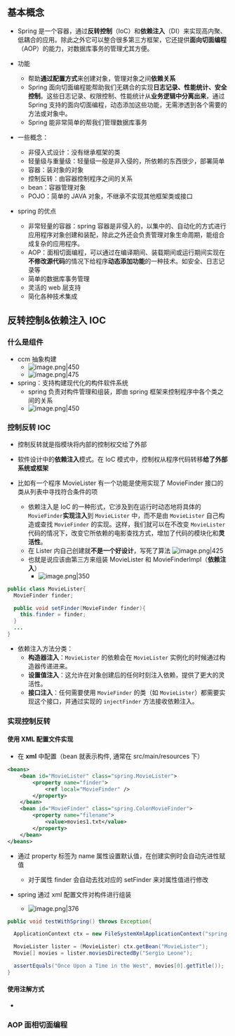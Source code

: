 ## 基本概念
- Spring 是一个容器，通过**反转控制**（IoC）和**依赖注入**（DI）来实现高内聚、低耦合的应用。除此之外它可以整合很多第三方框架，它还提供**面向切面编程**（AOP）的能力，对数据库事务的管理尤其方便。
- 功能
	- 帮助**通过配置方式**来创建对象，管理对象之间**依赖关系**
	- Spring 面向切面编程能帮助我们无耦合的实现**日志记录、性能统计、安全控制**。这些日志记录、权限控制、性能统计从**业务逻辑中分离出来**，通过 Spring 支持的面向切面编程，动态添加这些功能，无需渗透到各个需要的方法或对象中。
	- Spring 能非常简单的帮我们管理数据库事务

- 一些概念：
	- 非侵入式设计：没有继承框架的类
	- 轻量级与重量级：轻量级一般是非入侵的，所依赖的东西很少，部署简单
	- 容器：装对象的对象
	- 控制反转：由容器控制程序之间的关系
	- bean：容器管理对象
	- POJO：简单的 JAVA 对象，不继承不实现其他框架类或接口

- spring 的优点
	- 非常轻量的容器：spring 容器是非侵入的，以集中的、自动化的方式进行应用程序对象创建和装配，除此之外还会负责管理对象生命周期，能组合成复杂的应用程序。
	- AOP：面相切面编程，可以通过在编译期间、装载期间或运行期间实现在**不修改源代码**的情况下给程序**动态添加功能**的一种技术。如安全、日志记录等
	- 简单的数据库事务管理
	- 灵活的 web 层支持
	- 简化各种技术集成
## 反转控制&依赖注入 IOC
### 什么是组件
- ccm 抽象构建
	- ![image.png|450](https://thdlrt.oss-cn-beijing.aliyuncs.com/20240307144504.png)
	- ![image.png|475](https://thdlrt.oss-cn-beijing.aliyuncs.com/20240307144529.png)
- spring：支持构建现代化的构件软件系统
	- spring 负责对构件管理和组装，即由 spring 框架来控制程序中各个类之间的关系
	- ![image.png|450](https://thdlrt.oss-cn-beijing.aliyuncs.com/20240307151410.png)
### 控制反转 IOC

- 控制反转就是指模块将内部的控制权交给了外部

- 软件设计中的**依赖注入**模式。在 IoC 模式中，控制权从程序代码转移**给了外部系统或框架**
- 比如有一个程序 MovieLister 有一个功能是使用实现了 MovieFinder 接口的类从列表中寻找符合条件的项
	- 依赖注入是 IoC 的一种形式，它涉及到在运行时动态地将具体的 `MovieFinder`**实现注入**到 `MovieLister` 中，而不是由 `MovieLister` 自己构造或查找 `MovieFinder` 的实现。这样，我们就可以在不改变 `MovieLister` 代码的情况下，改变它所依赖的电影查找方式，增加了代码的模块化和**灵活性**。
	- 在 Lister 内自己创建就**不是一个好设计**，写死了算法 ![image.png|425](https://thdlrt.oss-cn-beijing.aliyuncs.com/20240307152005.png)
	- 也就是说应该由第三方来组装 MovieLister 和 MovieFinderImpI（**依赖注入**）
		- ![image.png|350](https://thdlrt.oss-cn-beijing.aliyuncs.com/20240307152252.png)
```java
public class MovieLister{
  MovieFinder finder;

  public void setFinder(MovieFinder finder){
    this.finder = finder;
  }
  ...
}
```
- 依赖注入方法分类：
	- **构造器注入**：`MovieLister` 的依赖会在 `MovieLister` 实例化的时候通过构造器传递进来。
	- **设置值注入**：这允许在对象创建后的任何时刻注入依赖，提供了更大的灵活性。
	- **接口注入**：任何需要使用 `MovieFinder` 的类（如 `MovieLister`）都需要实现这个接口，并通过实现的 `injectFinder` 方法接收依赖注入。
### 实现控制反转
#### 使用 XML 配置文件实现
- 在 **xml** 中配置（bean 就表示构件, 通常在 src/main/resources 下）
```xml
<beans>
    <bean id="MovieLister" class="spring.MovieLister">                
        <property name="finder">
            <ref local="MovieFinder" />
        </property>
    </bean>
    <bean id="MovieFinder" class="spring.ColonMovieFinder">
        <property name="filename">
            <value>movies1.txt</value>
        </property>
    </bean>
</beans>
```
- 通过 property 标签为 name 属性设置默认值，在创建实例时会自动先进性赋值
	- 对于属性 finder 会自动去找对应的 setFinder 来对属性值进行修改

- spring 通过 xml 配置文件对构件进行组装
	- ![image.png|376](https://thdlrt.oss-cn-beijing.aliyuncs.com/20240307153409.png)
```java
public void testWithSpring() throws Exception{

  ApplicationContext ctx = new FileSystemXmlApplicationContext("spring.xml");

  MovieLister lister = (MovieLister) ctx.getBean("MovieLister");
  Movie[] movies = lister.moviesDirectedBy("Sergio Leone");

  assertEquals("Once Upon a Time in the West", movies[0].getTitle());
}
```
#### 使用注解方式
- 
### AOP 面相切面编程
